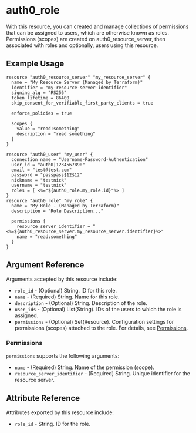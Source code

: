# auth0_role

With this resource, you can created and manage collections of permissions that can be assigned to users, which are otherwise known as roles. Permissions (scopes) are created on auth0_resource_server, then associated with roles and optionally, users using this resource.

## Example Usage

```hcl
resource "auth0_resource_server" "my_resource_server" {
  name = "My Resource Server (Managed by Terraform)"
  identifier = "my-resource-server-identifier"
  signing_alg = "RS256"
  token_lifetime = 86400
  skip_consent_for_verifiable_first_party_clients = true

  enforce_policies = true

  scopes {
    value = "read:something"
    description = "read something"
  }
}

resource "auth0_user" "my_user" {
  connection_name = "Username-Password-Authentication"
  user_id = "auth0|1234567890"
  email = "test@test.com"
  password = "passpass$12$12"
  nickname = "testnick"
  username = "testnick"
  roles = [ <%="${auth0_role.my_role.id}"%> ]
}
resource "auth0_role" "my_role" {
  name = "My Role - (Managed by Terraform)"
  description = "Role Description..."

  permissions {
    resource_server_identifier = "<%=${auth0_resource_server.my_resource_server.identifier}%>"
    name = "read:something"
  }
}
```

## Argument Reference

Arguments accepted by this resource include:

* `role_id` - (Optional) String. ID for this role.
* `name` - (Required) String. Name for this role.
* `description` - (Optional) String. Description of the role.
* `user_ids` - (Optional) List(String). IDs of the users to which the role is assigned.
* `permissions` - (Optional) Set(Resource). Configuration settings for permissions (scopes) attached to the role. For details, see [Permissions](#permissions).

### Permissions

`permissions` supports the following arguments:

* `name` - (Required) String. Name of the permission (scope).
* `resource_server_identifier` - (Required) String. Unique identifier for the resource server.

## Attribute Reference

Attributes exported by this resource include:

* `role_id` - String. ID for the role.
